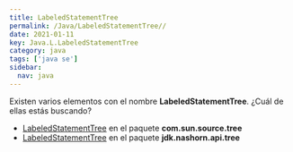 ```yaml
---
title: LabeledStatementTree
permalink: /Java/LabeledStatementTree//
date: 2021-01-11
key: Java.L.LabeledStatementTree
category: java
tags: ['java se']
sidebar: 
  nav: java
---
```


Existen varios elementos con el nombre **LabeledStatementTree**. ¿Cuál de ellas estás buscando?
<ul>
<li><a href="/Java/LabeledStatementTree-com-sun-source-tree/">LabeledStatementTree</a> en el paquete <strong>com.sun.source.tree</strong></li>
<li><a href="/Java/LabeledStatementTree-jdk-nashorn-api-tree/">LabeledStatementTree</a> en el paquete <strong>jdk.nashorn.api.tree</strong></li>
<ul>

